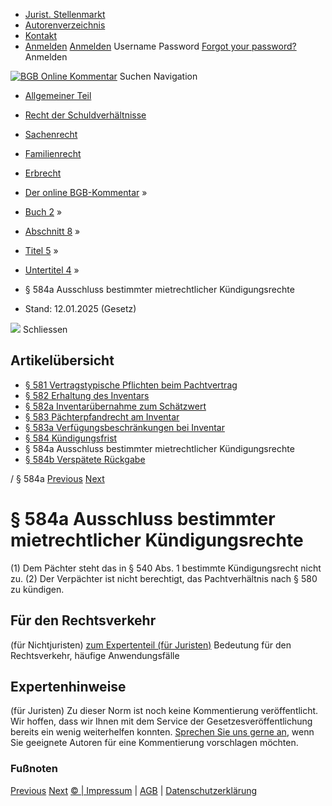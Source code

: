  * [Jurist. Stellenmarkt](https://bgb.kommentar.de/Buch-2/Abschnitt-8/Titel-5/Untertitel-4/</job-board> "Jurist. Stellenmarkt")
  * [Autorenverzeichnis](https://bgb.kommentar.de/Buch-2/Abschnitt-8/Titel-5/Untertitel-4/</Autorenverzeichnis> "Autorenverzeichnis")
  * [Kontakt](https://bgb.kommentar.de/Buch-2/Abschnitt-8/Titel-5/Untertitel-4/</Kontakt>)
  * [Anmelden](https://bgb.kommentar.de/Buch-2/Abschnitt-8/Titel-5/Untertitel-4/<#login> "show login form") [Anmelden](https://bgb.kommentar.de/Buch-2/Abschnitt-8/Titel-5/Untertitel-4/<#> "hide login form") Username Password
[Forgot your password?](https://bgb.kommentar.de/Buch-2/Abschnitt-8/Titel-5/Untertitel-4/</user/forgotpassword>) Anmelden 


[![BGB Online Kommentar](https://bgb.kommentar.de/extension/bgb/design/bgb/images/logo.png)](https://bgb.kommentar.de/Buch-2/Abschnitt-8/Titel-5/Untertitel-4/</> "BGB Online Kommentar")
Suchen
Navigation
  * [Allgemeiner Teil](https://bgb.kommentar.de/Buch-2/Abschnitt-8/Titel-5/Untertitel-4/</Buch-1>)
  * [Recht der Schuldverhältnisse](https://bgb.kommentar.de/Buch-2/Abschnitt-8/Titel-5/Untertitel-4/</Buch-2>)
  * [Sachenrecht](https://bgb.kommentar.de/Buch-2/Abschnitt-8/Titel-5/Untertitel-4/</Buch-3>)
  * [Familienrecht](https://bgb.kommentar.de/Buch-2/Abschnitt-8/Titel-5/Untertitel-4/</Buch-4>)
  * [Erbrecht](https://bgb.kommentar.de/Buch-2/Abschnitt-8/Titel-5/Untertitel-4/</Buch-5>)


  * [Der online BGB-Kommentar](https://bgb.kommentar.de/Buch-2/Abschnitt-8/Titel-5/Untertitel-4/</>) »
  * [Buch 2](https://bgb.kommentar.de/Buch-2/Abschnitt-8/Titel-5/Untertitel-4/</Buch-2>) »
  * [Abschnitt 8](https://bgb.kommentar.de/Buch-2/Abschnitt-8/Titel-5/Untertitel-4/</Buch-2/Abschnitt-8>) »
  * [Titel 5](https://bgb.kommentar.de/Buch-2/Abschnitt-8/Titel-5/Untertitel-4/</Buch-2/Abschnitt-8/Titel-5>) »
  * [Untertitel 4](https://bgb.kommentar.de/Buch-2/Abschnitt-8/Titel-5/Untertitel-4/</Buch-2/Abschnitt-8/Titel-5/Untertitel-4>) »
  * § 584a Ausschluss bestimmter mietrechtlicher Kündigungsrechte 
  * Stand: 12.01.2025 (Gesetz) 


![](https://vg01.met.vgwort.de/na/1c9909529ead4f509072c06d9081a7d5)
Schliessen 
## Artikelübersicht
  * [ § 581 Vertragstypische Pflichten beim Pachtvertrag ](https://bgb.kommentar.de/Buch-2/Abschnitt-8/Titel-5/Untertitel-4/</Buch-2/Abschnitt-8/Titel-5/Untertitel-4/Vertragstypische-Pflichten-beim-Pachtvertrag>)
  * [ § 582 Erhaltung des Inventars ](https://bgb.kommentar.de/Buch-2/Abschnitt-8/Titel-5/Untertitel-4/</Buch-2/Abschnitt-8/Titel-5/Untertitel-4/Erhaltung-des-Inventars>)
  * [ § 582a Inventarübernahme zum Schätzwert ](https://bgb.kommentar.de/Buch-2/Abschnitt-8/Titel-5/Untertitel-4/</Buch-2/Abschnitt-8/Titel-5/Untertitel-4/Inventaruebernahme-zum-Schaetzwert>)
  * [ § 583 Pächterpfandrecht am Inventar ](https://bgb.kommentar.de/Buch-2/Abschnitt-8/Titel-5/Untertitel-4/</Buch-2/Abschnitt-8/Titel-5/Untertitel-4/Paechterpfandrecht-am-Inventar>)
  * [ § 583a Verfügungsbeschränkungen bei Inventar ](https://bgb.kommentar.de/Buch-2/Abschnitt-8/Titel-5/Untertitel-4/</Buch-2/Abschnitt-8/Titel-5/Untertitel-4/Verfuegungsbeschraenkungen-bei-Inventar>)
  * [ § 584 Kündigungsfrist ](https://bgb.kommentar.de/Buch-2/Abschnitt-8/Titel-5/Untertitel-4/</Buch-2/Abschnitt-8/Titel-5/Untertitel-4/Kuendigungsfrist>)
  * § 584a Ausschluss bestimmter mietrechtlicher Kündigungsrechte 
  * [ § 584b Verspätete Rückgabe ](https://bgb.kommentar.de/Buch-2/Abschnitt-8/Titel-5/Untertitel-4/</Buch-2/Abschnitt-8/Titel-5/Untertitel-4/Verspaetete-Rueckgabe>)


/ § 584a 
[Previous](https://bgb.kommentar.de/Buch-2/Abschnitt-8/Titel-5/Untertitel-4/</Buch-2/Abschnitt-8/Titel-5/Untertitel-4/Kuendigungsfrist> "§ 584 Kündigungsfrist") [Next](https://bgb.kommentar.de/Buch-2/Abschnitt-8/Titel-5/Untertitel-4/</Buch-2/Abschnitt-8/Titel-5/Untertitel-4/Verspaetete-Rueckgabe> "§ 584b Verspätete Rückgabe")
# § 584a Ausschluss bestimmter mietrechtlicher Kündigungsrechte
(1) Dem Pächter steht das in § 540 Abs. 1 bestimmte Kündigungsrecht nicht zu.
(2) Der Verpächter ist nicht berechtigt, das Pachtverhältnis nach § 580 zu kündigen.
## Für den Rechtsverkehr 
(für Nichtjuristen)
[zum Expertenteil (für Juristen)](https://bgb.kommentar.de/Buch-2/Abschnitt-8/Titel-5/Untertitel-4/<#expertenhinweise>)
Bedeutung für den Rechtsverkehr, häufige Anwendungsfälle
## Expertenhinweise
(für Juristen)
Zu dieser Norm ist noch keine Kommentierung veröffentlicht. Wir hoffen, dass wir Ihnen mit dem Service der Gesetzesveröffentlichung bereits ein wenig weiterhelfen konnten. [Sprechen Sie uns gerne an](https://bgb.kommentar.de/Buch-2/Abschnitt-8/Titel-5/Untertitel-4/</Kontakt>), wenn Sie geeignete Autoren für eine Kommentierung vorschlagen möchten. 
### Fußnoten
[Previous](https://bgb.kommentar.de/Buch-2/Abschnitt-8/Titel-5/Untertitel-4/</Buch-2/Abschnitt-8/Titel-5/Untertitel-4/Kuendigungsfrist> "§ 584 Kündigungsfrist") [Next](https://bgb.kommentar.de/Buch-2/Abschnitt-8/Titel-5/Untertitel-4/</Buch-2/Abschnitt-8/Titel-5/Untertitel-4/Verspaetete-Rueckgabe> "§ 584b Verspätete Rückgabe")
[© | Impressum](https://bgb.kommentar.de/Buch-2/Abschnitt-8/Titel-5/Untertitel-4/</Kontakt>) | [AGB](https://bgb.kommentar.de/Buch-2/Abschnitt-8/Titel-5/Untertitel-4/</AGB>) | [Datenschutzerklärung](https://bgb.kommentar.de/Buch-2/Abschnitt-8/Titel-5/Untertitel-4/</Datenschutzerklaerung-fuer-Leser>)
